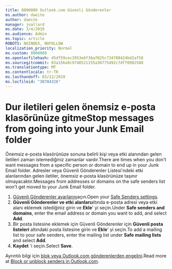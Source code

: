 ```yaml
---
title: 8000089 Outlook.com Güvenli Gönderenler
ms.author: daeite
author: daeite
manager: joallard
ms.date: 3/4/2019
ms.audience: Admin
ms.topic: article
ROBOTS: NOINDEX, NOFOLLOW
localization_priority: Normal
ms.custom: 8000089
ms.openlocfilehash: d5df59cec3953e6f36af025c734708424bd2af58
ms.sourcegitcommit: 03a156a9c9740521155a30775492c7dff0982588
ms.translationtype: MT
ms.contentlocale: tr-TR
ms.lasthandoff: 03/22/2019
ms.locfileid: "30784326"
---
```

# <a name="stop-messages-from-going-into-your-junk-email-folder"></a><span data-ttu-id="24593-102">Dur iletileri gelen önemsiz e-posta klasörünüze gitme</span><span class="sxs-lookup"><span data-stu-id="24593-102">Stop messages from going into your Junk Email folder</span></span>

<span data-ttu-id="24593-103">Önemsiz e-posta klasörünüze sonuna belirli kişi veya etki alanından gelen iletileri zaman istemediğiniz zamanlar vardır.</span><span class="sxs-lookup"><span data-stu-id="24593-103">There are times when you don't want messages from a specific person or domain to end up in your Junk Email folder.</span></span> <span data-ttu-id="24593-104">Adresler veya Güvenli Gönderenler Listesi'ndeki etki alanlarından gelen iletiler, önemsiz e-posta klasörünüze taşınır olmayacaktır.</span><span class="sxs-lookup"><span data-stu-id="24593-104">Messages from addresses or domains on the safe senders list won't get moved to your Junk Email folder.</span></span>

1. <span data-ttu-id="24593-105">[Güvenli Gönderenler ayarlarını](https://go.microsoft.com/fwlink/?linkid=2035804)açın.</span><span class="sxs-lookup"><span data-stu-id="24593-105">Open your [Safe Senders settings](https://go.microsoft.com/fwlink/?linkid=2035804).</span></span>
2. <span data-ttu-id="24593-106">**Güvenli Gönderenler ve etki alanları**altında e-posta adresi veya etki alanı eklemek istediğiniz girin ve **Ekle**' yi seçin.</span><span class="sxs-lookup"><span data-stu-id="24593-106">Under **Safe senders and domains**, enter the email address or domain you want to add, and select **Add**.</span></span>
3. <span data-ttu-id="24593-107">Bir posta listesine eklemek için Güvenli Gönderenler için **Güvenli posta listeleri** altındaki posta listesine girin ve **Ekle**' yi seçin.</span><span class="sxs-lookup"><span data-stu-id="24593-107">To add a mailing list to your safe senders, enter the mailing list under **Safe mailing lists** and select **Add**.</span></span>
4. <span data-ttu-id="24593-108">**Kaydet** 'i seçin.</span><span class="sxs-lookup"><span data-stu-id="24593-108">Select **Save**.</span></span>

<span data-ttu-id="24593-109">Ayrıntılı bilgi için [blok veya Outlook.com gönderenlerden engelini](https://support.office.com/article/afba1c94-77bb-4f50-8b85-057cf52f4d5e).</span><span class="sxs-lookup"><span data-stu-id="24593-109">Read more at [Block or unblock senders in Outlook.com](https://support.office.com/article/afba1c94-77bb-4f50-8b85-057cf52f4d5e).</span></span>